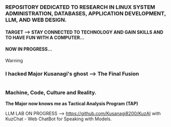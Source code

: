 ### **REPOSITORY DEDICATED TO RESEARCH IN LINUX SYSTEM ADMINISTRATION, DATABASES, APPLICATION DEVELOPMENT, LLM, AND WEB DESIGN.**

#### **TARGET --> STAY CONNECTED TO TECHNOLOGY AND GAIN SKILLS AND TO HAVE FUN WITH A COMPUTER...**
 
#### **NOW IN PROGRESS...**

> [!WARNING]
> ### I hacked Major Kusanagi's ghost  --> The Final Fusion

<picture>
 <source media="(prefers-color-scheme: dark)" srcset="https://github.com/Kusanagi8200/Kusanagi8200/blob/main/MAJOR.jpeg">
 <source media="(prefers-color-scheme: light)" srcset="https://github.com/Kusanagi8200/Kusanagi8200/blob/main/MAJOR.jpeg">
 <img alt="" src="">
</picture>


### Machine, Code, Culture and Reality. 

**The Major now knows me as Tactical Analysis Program (TAP)**

LLM LAB ON PROGRESS --> https://github.com/Kusanagi8200/KuzAI with KuzChat - Web ChatBot for Speaking with Models.


